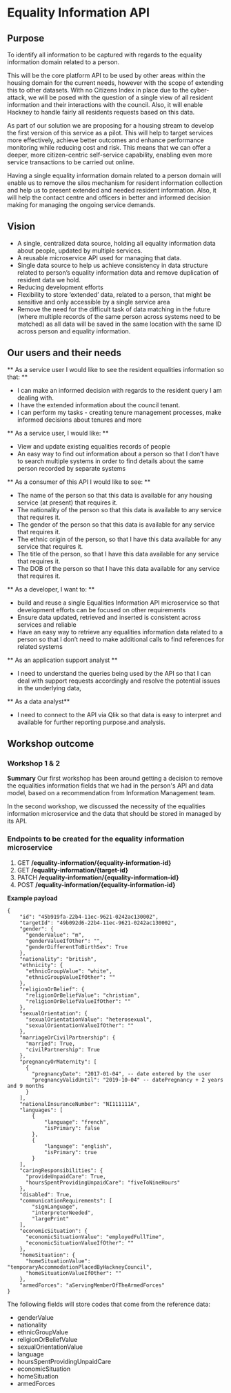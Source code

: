 # Equality Information API

## Purpose
To identify all information to be captured with regards to the equality information domain related to a person.

This will be the core platform API to be used by other areas within the housing domain for the current needs, however with the scope of extending this to other datasets. With no Citizens Index in place due to the cyber-attack, we will be posed with the question of a single view of all resident information and their interactions with the council. Also, it will enable Hackney to handle fairly all residents requests based on this data.

As part of our solution we are proposing for a housing stream to develop the first version of this service as a pilot. This will help to target services more effectively, achieve better outcomes and enhance performance monitoring while reducing cost and risk. This means that we can offer a deeper, more citizen-centric self-service capability, enabling even more service transactions to be carried out online.

Having a single equality information domain related to a person domain will enable us to remove the silos mechanism for resident information collection and help us to present extended and needed resident information. Also, it will help the contact centre and officers in better and informed decision making for managing the ongoing service demands.

## Vision
- A single, centralized data source, holding all equality information data about people, updated by multiple services.
- A reusable microservice API used for managing that data.
- Single data source to help us achieve consistency in data structure related to person’s equality information data and remove duplication of resident data we hold.
- Reducing development efforts
- Flexibility to store ‘extended’ data, related to a person, that might be sensitive and only accessible by a single service area
- Remove the need for the difficult task of data matching in the future (where multiple records of the same person across systems need to be matched) as all data will be saved in the same location with the same ID across person and equality information.

## Our users and their needs

** As a service user I would like to see the resident equalities information so that: **
- I can make an informed decision with regards to the resident query I am dealing with.
- I have the extended information about the council tenant.
- I can perform my tasks - creating tenure management processes, make informed decisions about tenures and more

** As a service user, I would like: **
- View and update existing equalities records of people
- An easy way to find out information about a person so that I don’t have to search multiple systems in order to find details about the same person recorded by separate systems

** As a consumer of this API I would like to see: **
- The name of the person so that this data is available for any housing service (at present) that requires it.
- The nationality of the person so that this data is available to any service that requires it.
- The gender of the person so that this data is available for any service that requires it.
- The ethnic origin of the person, so that I have this data available for any service that requires it.
- The title of the person, so that I have this data available for any service that requires it.
- The DOB of the person so that I have this data available for any service that requires it.

** As a developer, I want to: **
- build and reuse a single Equalities Information API microservice so that development efforts can be focused on other requirements
- Ensure data updated, retrieved and inserted is consistent across services and reliable
- Have an easy way to retrieve any equalities information data related to a person so that I don’t need to make additional calls to find references for related systems

** As an application  support analyst **
-  I need to understand the queries being used by the API so that I can deal with support requests accordingly and resolve the potential issues in the underlying data,

** As a data analyst**
-  I need to connect to the API via Qlik so that data is easy to interpret and available for further reporting purpose.and analysis.

## Workshop outcome
### Workshop 1 & 2

**Summary**
Our first workshop has been around getting a decision to remove the equalities information fields that we had in the person's API and data model, based on a recommendation from Information Management team.

In the second workshop, we discussed the necessity of the equalities information microservice and the data that should be stored in managed by its API.

### Endpoints to be created for the equality information microservice

1. GET **/equality-information/{equality-information-id}**
2. GET **/equality-information/{target-id}**
3. PATCH **/equality-information/{equality-information-id}**
4. POST **/equality-information/{equality-information-id}**

**Example payload**
```
{
    "id": "45b919fa-22b4-11ec-9621-0242ac130002",
    "targetId": "49b092d6-22b4-11ec-9621-0242ac130002",
    "gender": {
      "genderValue": "m",
      "genderValueIfOther": "",
      "genderDifferentToBirthSex": True
    },
    "nationality": "british",
    "ethnicity": {
      "ethnicGroupValue": "white",
      "ethnicGroupValueIfOther": ""
    },
    "religionOrBelief": {
      "religionOrBeliefValue": "christian",
      "religionOrBeliefValueIfOther": ""
    },
    "sexualOrientation": {
      "sexualOrientationValue": "heterosexual",
      "sexualOrientationValueIfOther": ""
    },
    "marriageOrCivilPartnership": {
      "married": True,
      "civilPartnership": True
    },
    "pregnancyOrMaternity": [
      {
        "pregnancyDate": "2017-01-04", -- date entered by the user
        "pregnancyValidUntil": "2019-10-04" -- datePregnancy + 2 years and 9 months
      }
    ],
    "nationalInsuranceNumber": "NI111111A",
    "languages": [
        {
            "language": "french",
            "isPrimary": false
        },
        {
            "language": "english",
            "isPrimary": true
        }
    ],
    "caringResponsibilities": {
      "provideUnpaidCare": True,
      "hoursSpentProvidingUnpaidCare": "fiveToNineHours"
    },
    "disabled": True,
    "communicationRequirements": [
        "signLanguage",
        "interpreterNeeded",
        "largePrint"
    ],
    "economicSituation": {
      "economicSituationValue": "employedFullTime",
      "economicSituationValueIfOther": ""
    },
    "homeSituation": {
      "homeSituationValue": "temporaryAccommodationPlacedByHackneyCouncil",
      "homeSituationValueIfOther": ""
    },
    "armedForces": "aServingMemberOfTheArmedForces"
}
```

The following fields will store codes that come from the reference data:
* genderValue
* nationality
* ethnicGroupValue
* religionOrBeliefValue
* sexualOrientationValue
* language
* hoursSpentProvidingUnpaidCare
* economicSituation
* homeSituation
* armedForces
